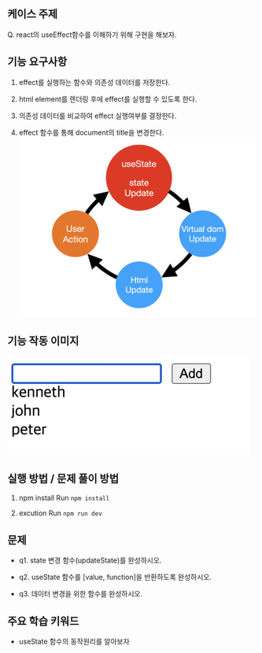## 케이스 주제

Q. react의 useEffect함수를 이해하기 위해 구현을 해보자.


## 기능 요구사항

1. effect를 실행하는 함수와 의존성 데이터를 저장한다.


2. html element를 렌더링 후에 effect를 실행할 수 있도록 한다.


3. 의존성 데이터를 비교하여 effect 실행여부를 결정한다.


4. effect 함수를 통해 document의 title을 변경한다.
![요구사항](./src/solution/presenter/assets/react-usestate-example.png)



## 기능 작동 이미지
![example_image](./src/solution/presenter/assets/example.png)


## 실행 방법 / 문제 풀이 방법
1. npm install
Run `npm install`

2. excution
Run `npm run dev`


## 문제
- q1. state 변경 함수(updateState)를 완성하시오.

- q2. useState 함수를 [value, function]을 반환하도록 완성하시오.

- q3. 데이터 변경을 위한 함수를 완성하시오.


## 주요 학습 키워드
- useState 함수의 동작원리를 알아보자
